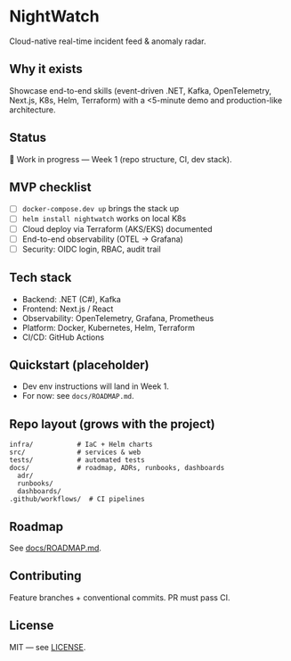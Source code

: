 # NightWatch
Cloud-native real-time incident feed & anomaly radar.

## Why it exists
Showcase end-to-end skills (event-driven .NET, Kafka, OpenTelemetry, Next.js, K8s, Helm, Terraform) with a <5-minute demo and production-like architecture.

## Status
🚧 Work in progress — Week 1 (repo structure, CI, dev stack).

## MVP checklist
- [ ] `docker-compose.dev up` brings the stack up
- [ ] `helm install nightwatch` works on local K8s
- [ ] Cloud deploy via Terraform (AKS/EKS) documented
- [ ] End-to-end observability (OTEL → Grafana)
- [ ] Security: OIDC login, RBAC, audit trail

## Tech stack
- Backend: .NET (C#), Kafka
- Frontend: Next.js / React
- Observability: OpenTelemetry, Grafana, Prometheus
- Platform: Docker, Kubernetes, Helm, Terraform
- CI/CD: GitHub Actions

## Quickstart (placeholder)
- Dev env instructions will land in Week 1.  
- For now: see `docs/ROADMAP.md`.

## Repo layout (grows with the project)
```
infra/           # IaC + Helm charts
src/             # services & web
tests/           # automated tests
docs/            # roadmap, ADRs, runbooks, dashboards
  adr/
  runbooks/
  dashboards/
.github/workflows/  # CI pipelines
```

## Roadmap
See [docs/ROADMAP.md](docs/ROADMAP.md).

## Contributing
Feature branches + conventional commits. PR must pass CI.

## License
MIT — see [LICENSE](LICENSE).
